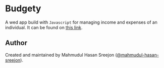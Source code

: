 # Budgety

A wed app build with `Javascript` for managing income and expenses of an individual.
It can be found on [this link](http://www.mahmudulhasansreejon.ml/Budgety/).

## Author

Created and maintained by Mahmudul Hasan Sreejon ([@mahmudul-hasan-sreejon](http://mahmudulhasansreejon.ml/)).

